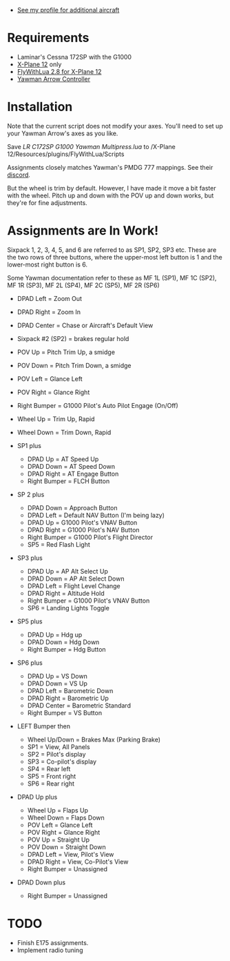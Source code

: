 * [See my profile for additional aircraft](https://github.com/rpmik)

# Requirements
* Laminar's Cessna 172SP with the G1000
* [X-Plane 12](https://www.x-plane.com/) only
* [FlyWithLua 2.8 for X-Plane 12](https://forums.x-plane.org/index.php?/files/file/82888-flywithlua-ng-next-generation-plus-edition-for-x-plane-12-win-lin-mac/)
* [Yawman Arrow Controller](https://yawmanflight.com/)

# Installation
Note that the current script does not modify your axes. You'll need to set up your Yawman Arrow's axes as you like.

Save _LR C172SP G1000 Yawman Multipress.lua_ to /X-Plane 12/Resources/plugins/FlyWithLua/Scripts

Assignments closely matches Yawman's PMDG 777 mappings. See their [discord](https://discord.gg/dcpTc5KP).

But the wheel is trim by default. However, I have made it move a bit faster with the wheel. Pitch up and down with the POV up and down works, but they're for fine adjustments.

# Assignments are In Work!
Sixpack 1, 2, 3, 4, 5, and 6 are referred to as SP1, SP2, SP3 etc. These are the two rows of three buttons, where the upper-most left button is 1 and the lower-most right button is 6.

Some Yawman documentation refer to these as MF 1L (SP1), MF 1C (SP2), MF 1R (SP3), MF 2L (SP4), MF 2C (SP5), MF 2R (SP6)

* DPAD Left = Zoom Out
* DPAD Right = Zoom In
* DPAD Center = Chase or Aircraft's Default View
* Sixpack #2 (SP2) = brakes regular hold
* POV Up = Pitch Trim Up, a smidge
* POV Down = Pitch Trim Down, a smidge	
* POV Left = Glance Left
* POV Right = Glance Right
* Right Bumper = G1000 Pilot's Auto Pilot Engage (On/Off)

* Wheel Up = Trim Up, Rapid
* Wheel Down = Trim Down, Rapid


* SP1 plus
	* DPAD Up = AT Speed Up
	* DPAD Down = AT Speed Down
	* DPAD Right = AT Engage Button
	* Right Bumper = FLCH Button
* SP 2 plus
	* DPAD Down = Approach Button
	* DPAD Left = Default NAV Button (I'm being lazy)
	* DPAD Up = G1000 Pilot's VNAV Button
	* DPAD Right = G1000 Pilot's NAV Button
	* Right Bumper = G1000 Pilot's Flight Director
	* SP5 = Red Flash Light
* SP3 plus
	* DPAD Up = AP Alt Select Up
	* DPAD Down = AP Alt Select Down
	* DPAD Left = Flight Level Change
	* DPAD Right = Altitude Hold
	* Right Bumper = G1000 Pilot's VNAV Button
	* SP6 = Landing Lights Toggle
* SP5 plus
	* DPAD Up = Hdg up
	* DPAD Down = Hdg Down
	* Right Bumper = Hdg Button
* SP6 plus
	* DPAD Up = VS Down
	* DPAD Down = VS Up
	* DPAD Left = Barometric Down
	* DPAD Right = Barometric Up
	* DPAD Center = Barometric Standard
	* Right Bumper = VS Button
* LEFT Bumper then
	* Wheel Up/Down = Brakes Max (Parking Brake)
	* SP1 = View, All Panels
	* SP2 = Pilot's display
	* SP3 = Co-pilot's display
	* SP4 = Rear left
	* SP5 = Front right
	* SP6 = Rear right
	
* DPAD Up plus
	* Wheel Up = Flaps Up
	* Wheel Down = Flaps Down
	* POV Left = Glance Left
	* POV Right = Glance Right
	* POV Up = Straight Up
	* POV Down = Straight Down
	* DPAD Left = View, Pilot's View
	* DPAD Right = View, Co-Pilot's View
	* Right Bumper = Unassigned

* DPAD Down plus
	* Right Bumper = Unassigned

# TODO
* Finish E175 assignments.
* Implement radio tuning